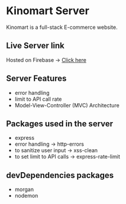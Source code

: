 # Kinomart Server
Kinomart is a full-stack E-commerce website.

## Live Server link
Hosted on Firebase -> [Click here](https://woodpecker-12.web.app/)

## Server Features

* error handling
* limit to API call rate
* Model-View-Controller (MVC) Architecture

## Packages used in the server

* express
* error handling -> http-errors
* to sanitize user input  -> xss-clean
* to set limit to API calls -> express-rate-limit

## devDependencies packages

* morgan
* nodemon